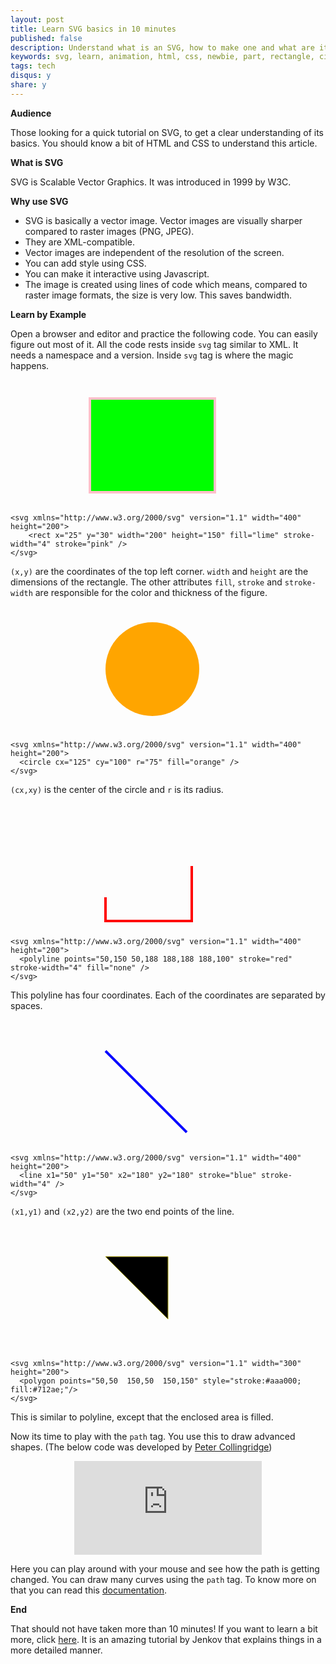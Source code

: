 ```yaml
---
layout: post
title: Learn SVG basics in 10 minutes
published: false
description: Understand what is an SVG, how to make one and what are its components
keywords: svg, learn, animation, html, css, newbie, part, rectangle, circle, polyline, polygon
tags: tech
disqus:	y
share: y
---
```


**Audience**

Those looking for a quick tutorial on SVG, to get a clear understanding of its basics. You should know a bit of HTML and CSS to understand this article.

**What is SVG**

SVG is Scalable Vector Graphics. It was introduced in 1999 by W3C.


**Why use SVG**

+	SVG is basically a vector image. Vector images are visually sharper compared to raster images (PNG, JPEG).
+	They are XML-compatible.
+	Vector images are independent of the resolution of the screen. 
+	You can add style using CSS.
+	You can make it interactive using Javascript.
+	The image is created using lines of code which means, compared to raster image formats, the size is very low. This saves bandwidth.

**Learn by Example**

Open a browser and editor and practice the following code. You can easily figure out most of it. All the code rests inside <code>svg</code> tag similar to XML. It needs a namespace and a version. Inside <code>svg</code> tag is where the magic happens. 


<center>
<svg xmlns="http://www.w3.org/2000/svg" version="1.1" width="300" height="200">
  <rect x="25" y="30" width="200" height="150" fill="lime" stroke-width="4" stroke="pink" />
</svg>
</center>

	<svg xmlns="http://www.w3.org/2000/svg" version="1.1" width="400" height="200">
		<rect x="25" y="30" width="200" height="150" fill="lime" stroke-width="4" stroke="pink" />
	</svg>

<code>(x,y)</code> are the coordinates of the top left corner. <code>width</code> and <code>height</code> are the dimensions of the rectangle. The other attributes <code>fill</code>, <code>stroke</code> and <code>stroke-width</code> are responsible for the color and thickness of the figure. 

<center>
<svg xmlns="http://www.w3.org/2000/svg" version="1.1" width="300" height="200">
  <circle cx="125" cy="100" r="75" fill="orange" />
</svg>
</center>

	<svg xmlns="http://www.w3.org/2000/svg" version="1.1" width="400" height="200">
	  <circle cx="125" cy="100" r="75" fill="orange" />
	</svg>

<code>(cx,xy)</code> is the center of the circle and <code>r</code> is its radius.

<center>
<svg xmlns="http://www.w3.org/2000/svg" version="1.1" width="300" height="200">
	<polyline points="50,150 50,188 188,188 188,100" stroke="red" stroke-width="4" fill="none" />
</svg>
</center>

	<svg xmlns="http://www.w3.org/2000/svg" version="1.1" width="400" height="200">
	  <polyline points="50,150 50,188 188,188 188,100" stroke="red" stroke-width="4" fill="none" />
	</svg>

This polyline has four coordinates. Each of the coordinates are separated by spaces. 

<center>
<svg xmlns="http://www.w3.org/2000/svg" version="1.1" width="300" height="200">
  <line x1="50" y1="50" x2="180" y2="180" stroke="blue" stroke-width="4" />
</svg>
</center>

	<svg xmlns="http://www.w3.org/2000/svg" version="1.1" width="400" height="200">
	  <line x1="50" y1="50" x2="180" y2="180" stroke="blue" stroke-width="4" />
	</svg>

<code>(x1,y1)</code> and <code>(x2,y2)</code> are the two end points of the line.

<center>
<svg xmlns="http://www.w3.org/2000/svg" version="1.1" width="300" height="200">
  <polygon points="50,50  150,50  150,150" style="stroke:#aaa000; fill:#712ae;"/>
</svg>
</center>

	<svg xmlns="http://www.w3.org/2000/svg" version="1.1" width="300" height="200">
	  <polygon points="50,50  150,50  150,150" style="stroke:#aaa000; fill:#712ae;"/>
	</svg>

This is similar to polyline, except that the enclosed area is filled. 

Now its time to play with the <code>path</code> tag. You use this to draw advanced shapes. (The below code was developed by [Peter Collingridge](http://www.petercollingridge.co.uk/)) 
<center><embed src="http://www.petercollingridge.co.uk/sites/files/peter/path_cube_curve_tutorial.svg" /></center>

Here you can play around with your mouse and see how the path is getting changed. You can draw many curves using the <code>path</code> tag. To know more on that you can read this [documentation](https://www.w3.org/TR/SVG/paths.html#PathElement).

**End**

That should not have taken more than 10 minutes! If you want to learn a bit more, click [here](http://tutorials.jenkov.com/svg/). It is an amazing tutorial by Jenkov that explains things in a more detailed manner. 